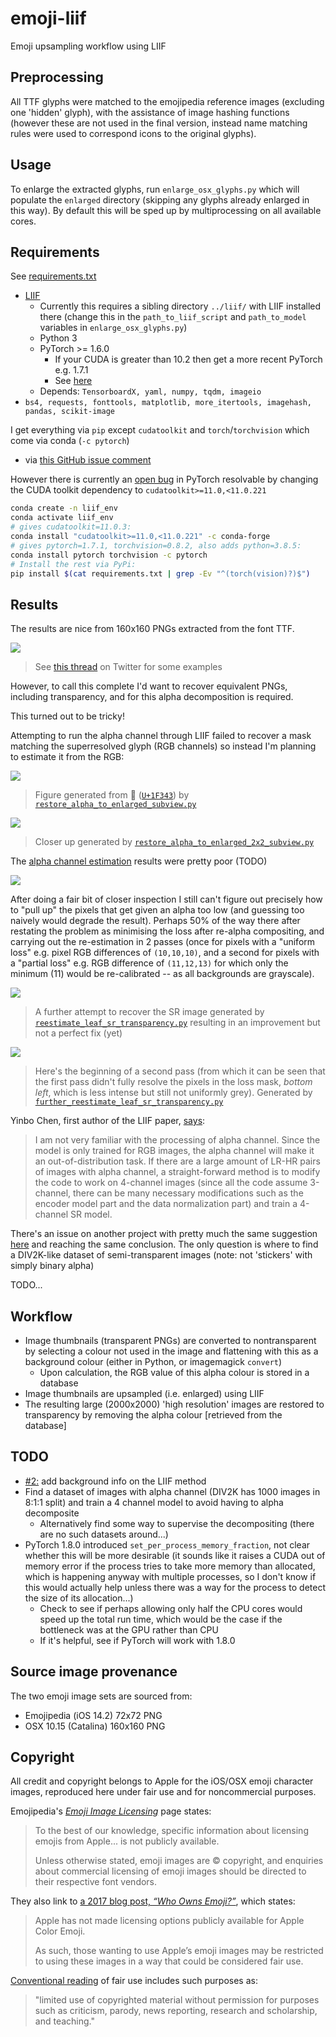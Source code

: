 # emoji-liif

Emoji upsampling workflow using LIIF

## Preprocessing

All TTF glyphs were matched to the emojipedia reference images (excluding one 'hidden' glyph),
with the assistance of image hashing functions (however these are not used in the final version,
instead name matching rules were used to correspond icons to the original glyphs).

## Usage

To enlarge the extracted glyphs, run `enlarge_osx_glyphs.py` which will populate the `enlarged`
directory (skipping any glyphs already enlarged in this way). By default this will be sped up
by multiprocessing on all available cores.

## Requirements

See [requirements.txt](requirements.txt)

- [LIIF](https://github.com/yinboc/liif)
  - Currently this requires a sibling directory `../liif/` with LIIF installed there (change this in the `path_to_liif_script` and
    `path_to_model` variables in `enlarge_osx_glyphs.py`)
  - Python 3
  - PyTorch >= 1.6.0
    - If your CUDA is greater than 10.2 then get a more recent PyTorch e.g. 1.7.1
    - See [here](https://pytorch.org/get-started/locally/)
  - Depends: `TensorboardX, yaml, numpy, tqdm, imageio`
- `bs4, requests, fonttools, matplotlib, more_itertools, imagehash, pandas, scikit-image`

I get everything via `pip` except `cudatoolkit` and `torch`/`torchvision` which come via conda (`-c pytorch`)

- via [this GitHub issue comment](https://github.com/pytorch/pytorch/issues/46794#issuecomment-718190681)

However there is currently an [open bug](https://github.com/pytorch/pytorch/issues/51080) in PyTorch
resolvable by changing the CUDA toolkit dependency to `cudatoolkit>=11.0,<11.0.221`

```sh
conda create -n liif_env
conda activate liif_env
# gives cudatoolkit=11.0.3:
conda install "cudatoolkit>=11.0,<11.0.221" -c conda-forge
# gives pytorch=1.7.1, torchvision=0.8.2, also adds python=3.8.5:
conda install pytorch torchvision -c pytorch 
# Install the rest via PyPi:
pip install $(cat requirements.txt | grep -Ev "^(torch(vision)?)$")
```

## Results

The results are nice from 160x160 PNGs extracted from the font TTF.

![](emoji-liif-twitter-thread.png)

> See [this thread](https://twitter.com/permutans/status/1345484017609691136) on Twitter for some examples

However, to call this complete I'd want to recover equivalent PNGs, including transparency,
and for this alpha decomposition is required.

This turned out to be tricky!

Attempting to run the alpha channel through LIIF failed to recover a mask matching the
superresolved glyph (RGB channels) so instead I'm planning to estimate it from the RGB:

![](alpha_composite_comparison.png)

> Figure generated from 🍃 ([`U+1F343`](osx/catalina/glyph-u1F343.png))
> by [`restore_alpha_to_enlarged_subview.py`](restore_alpha_to_enlarged_subview.py)

![](alpha_composite_comparison_2x2.png)

> Closer up generated by [`restore_alpha_to_enlarged_2x2_subview.py`](restore_alpha_to_enlarged_2x2_subview.py)

The [alpha channel estimation](Bad_SR_transparency_estimate.ipynb) results were pretty poor (TODO)

![](nb/SR_transparency_estimate.png)

After doing a fair bit of closer inspection I still can't figure out precisely how to "pull up" the
pixels that get given an alpha too low (and guessing too naively would degrade the result).
Perhaps 50% of the way there after restating the problem as minimising the loss after re-alpha compositing,
and carrying out the re-estimation in 2 passes (once for pixels with a "uniform loss" e.g. pixel RGB
differences of `(10,10,10)`, and a second for pixels with a "partial loss" e.g. RGB difference of
`(11,12,13)` for which only the minimum (11) would be re-calibrated -- as all backgrounds are
grayscale).

![](SR_RGBA_reconstruction_comparison.png)

> A further attempt to recover the SR image generated by [`reestimate_leaf_sr_transparency.py`](reestimate_leaf_sr_transparency.py)
> resulting in an improvement but not a perfect fix (yet)

![](SR_RGBA_further_reconstruction_comparison.png)

> Here's the beginning of a second pass (from which it can be seen that the first pass didn't fully
> resolve the pixels in the loss mask, _bottom left_, which is less intense but still not uniformly grey).
> Generated by [`further_reestimate_leaf_sr_transparency.py`](further_reestimate_leaf_sr_transparency.py)

Yinbo Chen, first author of the LIIF paper,
[says](https://github.com/yinboc/liif/issues/12#issuecomment-761765468):

> I am not very familiar with the processing of alpha channel. Since the model is only trained for
> RGB images, the alpha channel will make it an out-of-distribution task. If there are a large
> amount of LR-HR pairs of images with alpha channel, a straight-forward method is to modify the
> code to work on 4-channel images (since all the code assume 3-channel, there can be many necessary
> modifications such as the encoder model part and the data normalization part) and train a
> 4-channel SR model.

There's an issue on another project with pretty much the same suggestion
[here](https://github.com/thekevinscott/UpscalerJS/issues/8) and reaching the same conclusion. The
only question is where to find a DIV2K-like dataset of semi-transparent images (note: not 'stickers'
with simply binary alpha)

TODO...

## Workflow

- Image thumbnails (transparent PNGs) are converted to nontransparent by selecting a colour not used
  in the image and flattening with this as a background colour (either in Python, or imagemagick `convert`)
  - Upon calculation, the RGB value of this alpha colour is stored in a database
- Image thumbnails are upsampled (i.e. enlarged) using LIIF
- The resulting large (2000x2000) 'high resolution' images are restored to transparency by removing
  the alpha colour [retrieved from the database]

## TODO

- [#2:](https://github.com/lmmx/emoji-liif/issues/2) add background info on the LIIF method
- Find a dataset of images with alpha channel (DIV2K has 1000 images in 8:1:1 split) and train a 4
  channel model to avoid having to alpha decomposite
  - Alternatively find some way to supervise the decompositing (there are no such datasets around...)
- PyTorch 1.8.0 introduced `set_per_process_memory_fraction`, not clear whether this will be more 
  desirable (it sounds like it raises a CUDA out of memory error if the process tries to take more
  memory than allocated, which is happening anyway with multiple processes, so I don't know if this
  would actually help unless there was a way for the process to detect the size of its
  allocation...)
  - Check to see if perhaps allowing only half the CPU cores would speed up the total run time,
    which would be the case if the bottleneck was at the GPU rather than CPU
  - If it's helpful, see if PyTorch will work with 1.8.0

## Source image provenance

The two emoji image sets are sourced from:

- Emojipedia (iOS 14.2) 72x72 PNG
- OSX 10.15 (Catalina) 160x160 PNG

## Copyright

All credit and copyright belongs to Apple for the iOS/OSX emoji character images, reproduced here
under fair use and for noncommercial purposes.

Emojipedia's _[Emoji Image Licensing](https://emojipedia.org/licensing/)_ page states:

> To the best of our knowledge, specific information about licensing emojis from Apple... is not publicly available.
> 
> Unless otherwise stated, emoji images are © copyright, and enquiries about commercial
> licensing of emoji images should be directed to their respective font vendors.

They also link to [a 2017 blog post, _“Who Owns Emoji?”_](https://blog.emojipedia.org/who-owns-emoji/), which states:

> Apple has not made licensing options publicly available for Apple Color Emoji.
> 
> As such, those wanting to use Apple’s emoji images may be restricted to using these images in a way
> that could be considered fair use.

[Conventional reading](https://guides.nyu.edu/fairuse) of fair use includes such purposes as:

> "limited use of copyrighted material without permission for purposes such as criticism,
> parody, news reporting, research and scholarship, and teaching."
